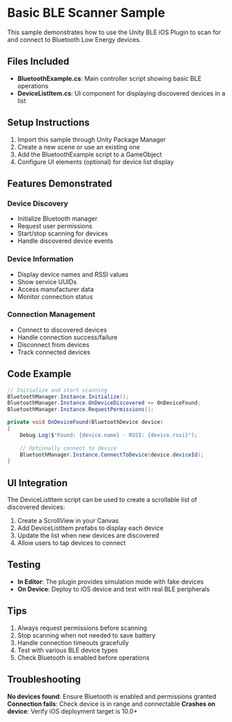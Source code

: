 # Basic BLE Scanner Sample

This sample demonstrates how to use the Unity BLE iOS Plugin to scan for and connect to Bluetooth Low Energy devices.

## Files Included

- **BluetoothExample.cs**: Main controller script showing basic BLE operations
- **DeviceListItem.cs**: UI component for displaying discovered devices in a list

## Setup Instructions

1. Import this sample through Unity Package Manager
2. Create a new scene or use an existing one
3. Add the BluetoothExample script to a GameObject
4. Configure UI elements (optional) for device list display

## Features Demonstrated

### Device Discovery
- Initialize Bluetooth manager
- Request user permissions
- Start/stop scanning for devices
- Handle discovered device events

### Device Information
- Display device names and RSSI values
- Show service UUIDs
- Access manufacturer data
- Monitor connection status

### Connection Management
- Connect to discovered devices
- Handle connection success/failure
- Disconnect from devices
- Track connected devices

## Code Example

```csharp
// Initialize and start scanning
BluetoothManager.Instance.Initialize();
BluetoothManager.Instance.OnDeviceDiscovered += OnDeviceFound;
BluetoothManager.Instance.RequestPermissions();

private void OnDeviceFound(BluetoothDevice device)
{
    Debug.Log($"Found: {device.name} - RSSI: {device.rssi}");
    
    // Optionally connect to device
    BluetoothManager.Instance.ConnectToDevice(device.deviceId);
}
```

## UI Integration

The DeviceListItem script can be used to create a scrollable list of discovered devices:

1. Create a ScrollView in your Canvas
2. Add DeviceListItem prefabs to display each device
3. Update the list when new devices are discovered
4. Allow users to tap devices to connect

## Testing

- **In Editor**: The plugin provides simulation mode with fake devices
- **On Device**: Deploy to iOS device and test with real BLE peripherals

## Tips

1. Always request permissions before scanning
2. Stop scanning when not needed to save battery
3. Handle connection timeouts gracefully
4. Test with various BLE device types
5. Check Bluetooth is enabled before operations

## Troubleshooting

**No devices found**: Ensure Bluetooth is enabled and permissions granted
**Connection fails**: Check device is in range and connectable
**Crashes on device**: Verify iOS deployment target is 10.0+
